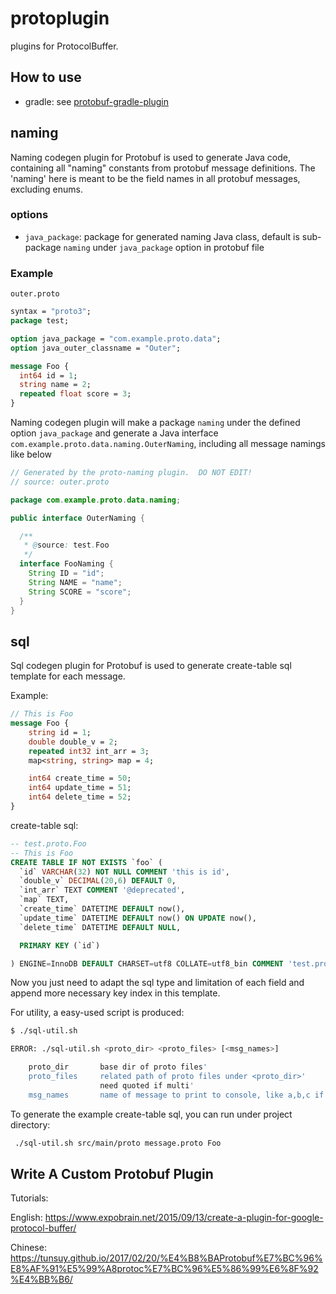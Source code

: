# protoplugin
plugins for ProtocolBuffer.

## How to use

* gradle: see [protobuf-gradle-plugin](https://github.com/google/protobuf-gradle-plugin)

## naming

Naming codegen plugin for Protobuf is used to generate Java code, containing all "naming" constants from protobuf message definitions. The 'naming' here is meant to be the field names in all protobuf messages, excluding enums.

### options

* `java_package`: package for generated naming Java class, default is sub-package `naming` under `java_package` option in protobuf file

### Example

 `outer.proto`

~~~protobuf
syntax = "proto3";
package test;

option java_package = "com.example.proto.data";
option java_outer_classname = "Outer";

message Foo {
  int64 id = 1;
  string name = 2;
  repeated float score = 3;
}
~~~

Naming codegen plugin will make a package `naming` under the defined option `java_package` and generate a Java interface `com.example.proto.data.naming.OuterNaming`, including all message namings like below

~~~Java
// Generated by the proto-naming plugin.  DO NOT EDIT!
// source: outer.proto

package com.example.proto.data.naming;

public interface OuterNaming {

  /**
   * @source: test.Foo
   */
  interface FooNaming {
    String ID = "id";
    String NAME = "name";
    String SCORE = "score";
  }
}
~~~

## sql
Sql codegen plugin for Protobuf is used to generate create-table sql template for each message.

Example: 

~~~protobuf
// This is Foo
message Foo {
    string id = 1;
    double double_v = 2;
    repeated int32 int_arr = 3;
    map<string, string> map = 4;

    int64 create_time = 50;
    int64 update_time = 51;
    int64 delete_time = 52;
}
~~~

create-table sql:

~~~sql
-- test.proto.Foo
-- This is Foo
CREATE TABLE IF NOT EXISTS `foo` (
  `id` VARCHAR(32) NOT NULL COMMENT 'this is id',
  `double_v` DECIMAL(20,6) DEFAULT 0,
  `int_arr` TEXT COMMENT '@deprecated',
  `map` TEXT,
  `create_time` DATETIME DEFAULT now(),
  `update_time` DATETIME DEFAULT now() ON UPDATE now(),
  `delete_time` DATETIME DEFAULT NULL,

  PRIMARY KEY (`id`)

) ENGINE=InnoDB DEFAULT CHARSET=utf8 COLLATE=utf8_bin COMMENT 'test.proto.Foo  This is Foo';
~~~

Now you just need to adapt the sql type and limitation of each field and append more necessary key index in this template.

For utility, a easy-used script is produced:
~~~bash
$ ./sql-util.sh

ERROR: ./sql-util.sh <proto_dir> <proto_files> [<msg_names>]

    proto_dir       base dir of proto files'
    proto_files     related path of proto files under <proto_dir>'
                    need quoted if multi'
    msg_names       name of message to print to console, like a,b,c if multi

~~~

To generate the example create-table sql, you can run under project directory:

~~~bash
 ./sql-util.sh src/main/proto message.proto Foo
~~~

## Write A Custom Protobuf Plugin
Tutorials:

English: <https://www.expobrain.net/2015/09/13/create-a-plugin-for-google-protocol-buffer/>

Chinese: <https://tunsuy.github.io/2017/02/20/%E4%B8%BAProtobuf%E7%BC%96%E8%AF%91%E5%99%A8protoc%E7%BC%96%E5%86%99%E6%8F%92%E4%BB%B6/>

